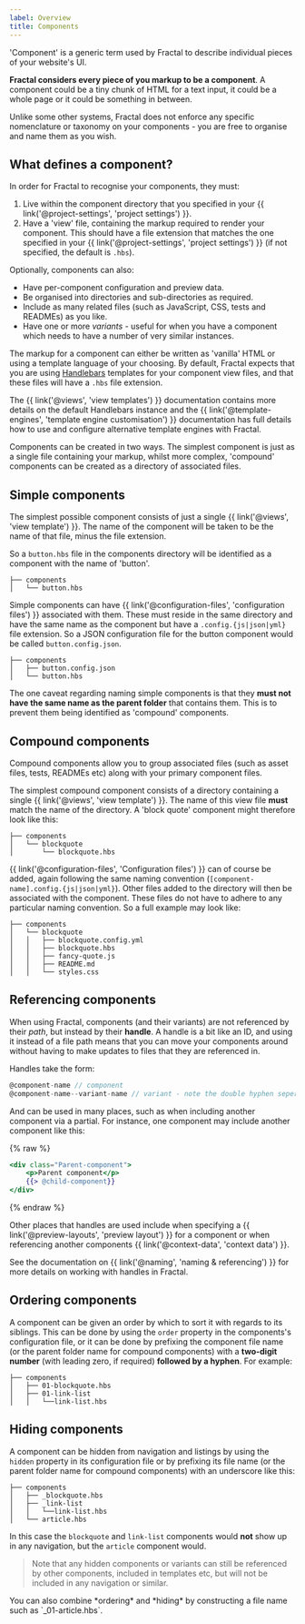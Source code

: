 ```yaml
---
label: Overview
title: Components
---
```


'Component' is a generic term used by Fractal to describe individual pieces of your website's UI.

**Fractal considers every piece of you markup to be a component**. A component could be a tiny chunk of HTML for a text input, it could be a whole page or it could be something in between.

Unlike some other systems, Fractal does not enforce any specific nomenclature or taxonomy on your components - you are free to organise and name them as you wish.

## What defines a component?

In order for Fractal to recognise your components, they must:

1. Live within the component directory that you specified in your {{ link('@project-settings', 'project settings') }}.
2. Have a 'view' file, containing the markup required to render your component. This should have a file extension that matches the one specified in your {{ link('@project-settings', 'project settings') }} (if not specified, the default is `.hbs`).

Optionally, components can also:

* Have per-component configuration and preview data.
* Be organised into directories and sub-directories as required.
* Include as many related files (such as JavaScript, CSS, tests and READMEs) as you like.
* Have one or more *variants* - useful for when you have a component which needs to have a number of very similar instances.

The markup for a component can either be written as 'vanilla' HTML or using a template language of your choosing. By default, Fractal expects that you are using [Handlebars](http://handlebarsjs.com) templates for your component view files, and that these files will have a `.hbs` file extension.

<div class="Note Note--callout">
The {{ link('@views', 'view templates') }} documentation contains more details on the default Handlebars instance and the {{ link('@template-engines', 'template engine customisation') }} documentation has full details how to use and configure alternative template engines with Fractal.
</div>

Components can be created in two ways. The simplest component is just as a single file containing your markup, whilst more complex, 'compound' components can be created as a directory of associated files.

## Simple components

The simplest possible component consists of just a single {{ link('@views', 'view template') }}. The name of the component will be taken to be the name of that file, minus the file extension.

So a `button.hbs` file in the components directory will be identified as a component with the name of 'button'.

```tree
├── components
│   └── button.hbs
```

Simple components can have {{ link('@configuration-files', 'configuration files') }} associated with them. These must reside in the same directory and have the same name as the component but have a `.config.{js|json|yml}` file extension. So a JSON configuration file for the button component would be called `button.config.json`.

```tree
├── components
│   ├── button.config.json
│   └── button.hbs
```

The one caveat regarding naming simple components is that they **must not have the same name as the parent folder** that contains them. This is to prevent them being identified as 'compound' components.

## Compound components

Compound components allow you to group associated files (such as asset files, tests, READMEs etc) along with your primary component files.

The simplest compound component consists of a directory containing a single {{ link('@views', 'view template') }}. The name of this view file **must** match the name of the directory. A 'block quote' component might therefore look like this:

```tree
├── components
│   └── blockquote
│       └── blockquote.hbs
```

{{ link('@configuration-files', 'Configuration files') }} can of course be added, again following the same naming convention (`[component-name].config.{js|json|yml}`). Other files added to the directory will then be associated with the component. These files do not have to adhere to any particular naming convention. So a full example may look like:

```tree
├── components
│   └── blockquote
│   │   ├── blockquote.config.yml
│   │   ├── blockquote.hbs
│   │   ├── fancy-quote.js
│   │   ├── README.md
│   │   └── styles.css
```

## Referencing components

When using Fractal, components (and their variants) are not referenced by their *path*, but instead by their **handle**. A handle is a bit like an ID, and using it instead of a file path means that you can move your components around without having to make updates to files that they are referenced in.

Handles take the form:

```js
@component-name // component
@component-name--variant-name // variant - note the double hyphen seperator.
```

And can be used in many places, such as when including another component via a partial. For instance, one component may include another component like this:

{% raw %}

```handlebars
<div class="Parent-component">
    <p>Parent component</p>
    {{> @child-component}}
</div>
```

{% endraw %}

Other places that handles are used include when specifying a {{ link('@preview-layouts', 'preview layout') }} for a component or when referencing another components {{ link('@context-data', 'context data') }}.

<div class="Note Note--callout">
See the documentation on {{ link('@naming', 'naming & referencing') }} for more details on working with handles in Fractal.
</div>

## Ordering components

A component can be given an order by which to sort it with regards to its siblings. This can be done by using the `order` property in the components's configuration file, or it can be done by prefixing the component file name (or the parent folder name for compound components) with a **two-digit number** (with leading zero, if required) **followed by a hyphen**. For example:

```tree
├── components
│   ├── 01-blockquote.hbs
│   ├── 01-link-list
│   │   └──link-list.hbs
```

## Hiding components

A component can be hidden from navigation and listings by using the `hidden` property in its configuration file or by prefixing its file name (or the parent folder name for compound components) with an underscore like this:

```tree
├── components
│   ├── _blockquote.hbs
│   ├── _link-list
│   │   └──link-list.hbs
│   └── article.hbs
```

In this case the `blockquote` and `link-list` components would **not** show up in any navigation, but the `article` component would.

> Note that any hidden components or variants can still be referenced by other components, included in templates etc, but will not be included in any navigation or similar.

<div class="Note Note--callout">
You can also combine *ordering* and *hiding* by constructing a file name such as `_01-article.hbs`.
</div>
